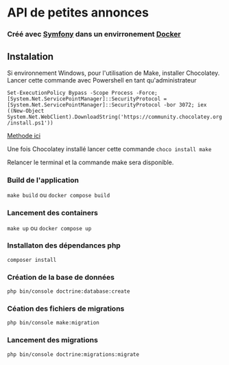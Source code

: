 # API de petites annonces 
### Créé avec [Symfony](https://symfony.com/) dans un envirronement [Docker](https://www.docker.com/get-started)

## Instalation
Si environnement Windows, pour l'utilisation de Make, installer Chocolatey.
Lancer cette commande avec Powershell en tant qu'administrateur

`Set-ExecutionPolicy Bypass -Scope Process -Force; [System.Net.ServicePointManager]::SecurityProtocol = [System.Net.ServicePointManager]::SecurityProtocol -bor 3072; iex ((New-Object System.Net.WebClient).DownloadString('https://community.chocolatey.org/install.ps1'))`

[Methode ici](https://chocolatey.org/install)

Une fois Chocolatey installé lancer cette commande `choco install make`

Relancer le terminal et la commande make sera disponible.

### Build de l'application 
`make build` ou `docker compose build`

### Lancement des containers
`make up` ou `docker compose up`

### Installaton des dépendances php
`composer install`

### Création de la base de données
`php bin/console doctrine:database:create`

### Céation des fichiers de migrations
`php bin/console make:migration`

### Lancement des migrations
`php bin/console doctrine:migrations:migrate`